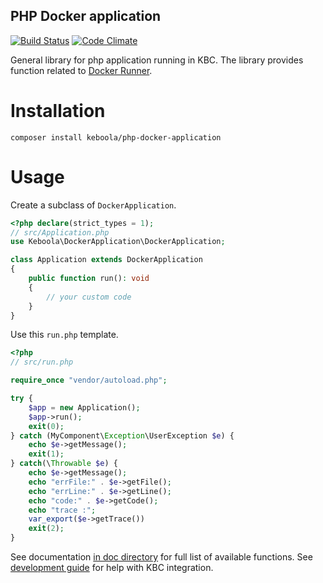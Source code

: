 PHP Docker application
-----------------

[![Build Status](https://travis-ci.org/keboola/php-docker-application.svg?branch=master)](https://travis-ci.org/keboola/php-docker-application)
[![Code Climate](https://codeclimate.com/github/keboola/php-docker-application/badges/gpa.svg)](https://codeclimate.com/github/keboola/php-docker-application)

General library for php application running in KBC. The library provides function related to [Docker Runner](https://github.com/keboola/docker-bundle).

Installation
===============

```
composer install keboola/php-docker-application
```

Usage
============

Create a subclass of `DockerApplication`. 

```php
<?php declare(strict_types = 1);
// src/Application.php
use Keboola\DockerApplication\DockerApplication;

class Application extends DockerApplication
{
    public function run(): void
    {
        // your custom code
    }
}

```

Use this `run.php` template. 

```php
<?php
// src/run.php

require_once "vendor/autoload.php";

try {
    $app = new Application();
    $app->run();
    exit(0);
} catch (MyComponent\Exception\UserException $e) {
    echo $e->getMessage();
    exit(1);
} catch(\Throwable $e) {
    echo $e->getMessage();
    echo "errFile:" . $e->getFile();
    echo "errLine:" . $e->getLine();
    echo "code:" . $e->getCode();
    echo "trace :";
    var_export($e->getTrace())
    exit(2);
}
```

See documentation [in doc directory](https://github.com/keboola/python-docker-application/tree/master/doc) for full list of available functions. See [development guide](http://developers.keboola.com/extend/custom-science/python/) for help with KBC integration.

